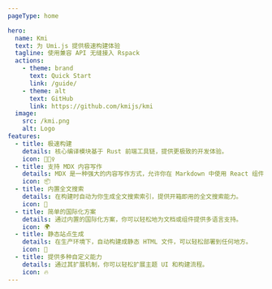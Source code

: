 ```yaml
---
pageType: home

hero:
  name: Kmi
  text: 为 Umi.js 提供极速构建体验
  tagline: 使用兼容 API 无缝接入 Rspack
  actions:
    - theme: brand
      text: Quick Start
      link: /guide/
    - theme: alt
      text: GitHub
      link: https://github.com/kmijs/kmi
  image:
    src: /kmi.png
    alt: Logo
features:
  - title: 极速构建
    details: 核心编译模块基于 Rust 前端工具链，提供更极致的开发体验。
    icon: 🏃🏻‍♀️
  - title: 支持 MDX 内容写作
    details: MDX 是一种强大的内容写作方式，允许你在 Markdown 中使用 React 组件。
    icon: 📦
  - title: 内置全文搜索
    details: 在构建时自动为你生成全文搜索索引，提供开箱即用的全文搜索能力。
    icon: 🎨
  - title: 简单的国际化方案
    details: 通过内置的国际化方案，你可以轻松地为文档或组件提供多语言支持。
    icon: 🌍
  - title: 静态站点生成
    details: 在生产环境下，自动构建成静态 HTML 文件，可以轻松部署到任何地方。
    icon: 🌈
  - title: 提供多种自定义能力
    details: 通过其扩展机制，你可以轻松扩展主题 UI 和构建流程。
    icon: 🔥
---
```

